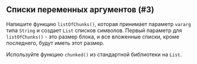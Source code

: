 ## Списки переменных аргументов (#3)

Напишите функцию `listOfChunks()`, которая принимает параметр `vararg` типа `String` и создает `List` списков символов. Первый параметр для `listOfChunks()` - это размер блока, и все вложенные списки, кроме последнего, будут иметь этот размер.

<div class="hint">

Используйте функцию `chunked()` из стандартной библиотеки на `List`.

</div>